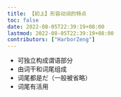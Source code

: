 ```yaml
---
title: 【初上】形容动词的特点
toc: false
date: 2022-08-05T22:39:19+08:00
lastmod: 2022-08-05T22:39:19+08:00
contributors: ["HarborZeng"]
---
```


- 可独立构成谓语部分
- 由词干和词尾组成
- 词尾都是だ（一般被省略）
- 词尾有活用


